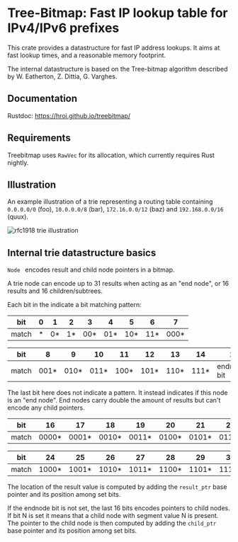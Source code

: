# Tree-Bitmap: Fast IP lookup table for IPv4/IPv6 prefixes

This crate provides a datastructure for fast IP address lookups.
It aims at fast lookup times, and a reasonable memory footprint.

The internal datastructure is based on the Tree-bitmap algorithm described by
W. Eatherton, Z. Dittia, G. Varghes.

## Documentation

Rustdoc: https://hroi.github.io/treebitmap/

## Requirements

Treebitmap uses ```RawVec``` for its allocation, which currently requires Rust
nightly.

## Illustration
An example illustration of a trie representing a routing table containing
```0.0.0.0/0``` (foo), ```10.0.0.0/8``` (bar), ```172.16.0.0/12``` (baz) and
```192.168.0.0/16``` (quux).

![rfc1918 trie illustration](https://hroi.github.io/rfc1918.svg)

## Internal trie datastructure basics
```Node ``` encodes result and child node pointers in a bitmap.

A trie node can encode up to 31 results when acting as an "end node", or 16
results and 16 children/subtrees.

Each bit in the indicate a bit matching pattern:

| bit   | 0 |  1 |  2 |  3  |   4 |   5 |   6 |    7 |
|-------|---|----|----|-----|-----|-----|-----|------|
| match | * | 0* | 1* | 00* | 01* | 10* | 11* | 000* |

| bit   |    8 |    9 |   10 |   11 |   12 |   13 |   14 |          15 |
|-------|------|------|------|------|------|------|------|-------------|
| match | 001* | 010* | 011* | 100* | 101* | 110* | 111* | endnode-bit |

The last bit here does not indicate a pattern. It instead indicates if this 
node is an "end node". End nodes carry double the amount of results but can't
encode any child pointers.

| bit   |    16 |    17 |    18 |    19 |    20 |    21 |    22 |    23 |
|-------|-------|-------|-------|-------|-------|-------|-------|-------|
| match | 0000* | 0001* | 0010* | 0011* | 0100* | 0101* | 0110* | 0111* |

| bit   |    24 |    25 |    26 |    27 |    28 |    29 |    30 |    31 |
|-------|-------|-------|-------|-------|-------|-------|-------|-------|
| match | 1000* | 1001* | 1010* | 1011* | 1100* | 1101* | 1110* | 1111* |

The location of the result value is computed by adding the ```result_ptr``` base
pointer and its position among set bits.

If the endnode bit is not set, the last 16 bits encodes pointers to child
nodes.
If bit N is set it means that a child node with segment value N is present.
The pointer to the child node is then computed by adding the ```child_ptr``` base
pointer and its position among set bits.

